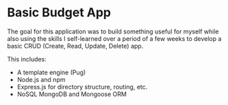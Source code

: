 # Basic Budget App

The goal for this application was to build something useful for myself while also using the skills I self-learned over a period of a few weeks to develop a basic CRUD (Create, Read, Update, Delete) app.

This includes:
- A template engine (Pug)
- Node.js and npm
- Express.js for directory structure, routing, etc.
- NoSQL MongoDB and Mongoose ORM